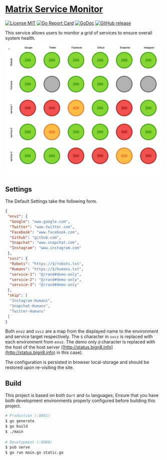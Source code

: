 # [Matrix Service Monitor](http://status.bign8.info)

[![License MIT](https://img.shields.io/npm/l/express.svg)](http://opensource.org/licenses/MIT)
[![Go Report Card](https://goreportcard.com/badge/github.com/bign8/status.bign8.info)](https://goreportcard.com/report/github.com/bign8/status.bign8.info)
[![GoDoc](http://godoc.org/github.com/bign8/status.bign8.info?status.png)](http://godoc.org/github.com/bign8/status.bign8.info)
[![GitHub release](http://img.shields.io/github/release/bign8/status.bign8.info.svg)](https://github.com/bign8/status.bign8.info/releases)


This service allows users to monitor a grid of services to ensure overall system health.

[![Page](/img/page.png)](http://status.bign8.info)

## Settings

The Default Settings take the following form.

```json
{
 "envz": {
  "Google": "www.google.com",
  "Twitter": "www.twitter.com",
  "Facebook": "www.facebook.com",
  "Github": "github.com",
  "Snapchat": "www.snapchat.com",
  "Instagram": "www.instagram.com"
 },
 "svcz": {
  "Robots": "https://$/robots.txt",
  "Humans": "https://$/humans.txt",
  "service-1": "@/rand#demo-only",
  "service-2": "@/rand#demo-only",
  "service-3": "@/rand#demo-only"
 },
 "skip": [
  "Instagram-Humans",
  "Snapchat-Humans",
  "Twitter-Humans"
 ]
}
```

Both `envz` and `svcz` are a map from the displayed name to the environment and service target respectively.  The `$` character in `svcz` is replaced with each environment from `envz`.  The demo only `@` character is replaced with the host of the host server ([http://status.bign8.info](http://status.bign8.info) in this case).

The configuration is persisted in browser local-storage and should be restored upon re-visiting the site.

## Build

This project is based on both `Dart` and `Go` languages; Ensure that you have both development environments properly configured before building this project.

```sh
# Production (:8081)
$ go generate
$ go build
$ ./main

# Development (:8080)
$ pub serve
$ go run main.go static.go
```
